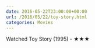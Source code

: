 ```yaml
---
date: 2016-05-22T23:00:00+00:00
url: /2016/05/22/toy-story.html
categories: Movies
---
```

Watched Toy Story (1995) - ★★★




